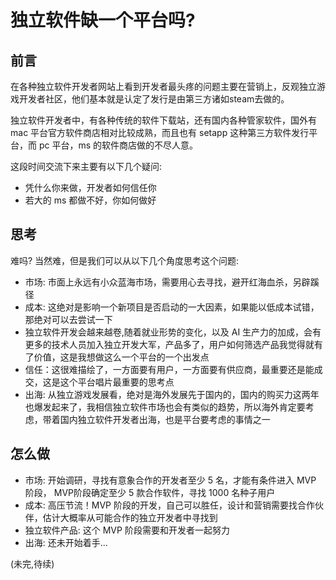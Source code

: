 # 独立软件缺一个平台吗?

## 前言
在各种独立软件开发者网站上看到开发者最头疼的问题主要在营销上，反观独立游戏开发者社区，他们基本就是认定了发行是由第三方诸如steam去做的。

独立软件开发者中，有各种传统的软件下载站，还有国内各种管家软件，国外有 mac 平台官方软件商店相对比较成熟，而且也有 setapp 这种第三方软件发行平台，而 pc 平台，ms 的软件商店做的不尽人意。

这段时间交流下来主要有以下几个疑问:
- 凭什么你来做，开发者如何信任你
- 若大的 ms 都做不好，你如何做好

## 思考

难吗? 当然难，但是我们可以从以下几个角度思考这个问题:
- 市场: 市面上永远有小众蓝海市场，需要用心去寻找，避开红海血杀，另辟蹊径
- 成本: 这绝对是影响一个新项目是否启动的一大因素，如果能以低成本试错，那绝对可以去尝试一下
- 独立软件开发会越来越卷,随着就业形势的变化，以及 AI 生产力的加成，会有更多的技术人员加入独立开发大军，产品多了，用户如何筛选产品我觉得就有了价值，这是我想做这么一个平台的一个出发点
- 信任：这很难描绘了，一方面要有用户，一方面要有供应商，最重要还是能成交，这是这个平台唱片最重要的思考点
- 出海: 从独立游戏发展看，绝对是海外发展先于国内的，国内的购买力这两年也爆发起来了，我相信独立软件市场也会有类似的趋势，所以海外肯定要考虑，带着国内独立软件开发者出海，也是平台要考虑的事情之一

## 怎么做
- 市场: 开始调研，寻找有意象合作的开发者至少 5 名，才能有条件进入 MVP 阶段， MVP阶段确定至少 5 款合作软件，寻找 1000 名种子用户
- 成本: 高压节流！MVP 阶段的开发，自己可以胜任，设计和营销需要找合作伙伴，估计大概率从可能合作的独立开发者中寻找到
- 独立软件产品: 这个 MVP 阶段需要和开发者一起努力
- 出海: 还未开始着手...

(未完,待续)